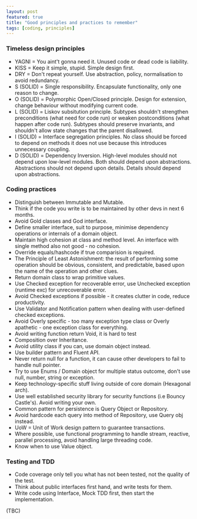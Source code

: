 ```yaml
---
layout: post
featured: true
title: "Good principles and practices to remember"
tags: [coding, principles]
---
```


### Timeless design principles
* YAGNI = You aint't gonna need it. Unused code or dead code is liability.
* KISS = Keep it simple, stupid. Simple design first.
* DRY = Don't repeat yourself. Use abstraction, policy, normalisation to avoid redundancy.
* S (SOLID) = Single responsibility. Encapsulate functionality, only one reason to change.
* O (SOLID) = Polymorphic Open/Closed principle. Design for extension, change behaviour without modifying current code.
* L (SOLID) = Liskov subsitution principle. Subtypes shouldn't strengthen preconditions (what need for code run) or weaken postconditions (what happen after code run). Subtypes should preserve invariants, and shouldn't allow state changes that the parent disallowed.
* I (SOLID) = Interface segregation principles. No class should be forced to depend on methods it does not use because this introduces unnecessary coupling.
* D (SOLID) = Dependency Inversion. High-level modules should not depend upon low-level modules. Both should depend upon abstractions. Abstractions should not depend upon details. Details should depend upon abstractions.

### Coding practices
* Distinguish between Immutable and Mutable.
* Think if the code you write is to be maintained by other devs in next 6 months.
* Avoid Gold classes and God interface.
* Define smaller interface, suit to purpose, minimise dependency operations or internals of a domain object.
* Maintain high cohesion at class and method level. An interface with single method also not good - no cohesion.
* Override equals/hashcode if true comparision is required.
* The Principle of Least Astonishment: the result of performing some operation should be obvious, consistent, and predictable, based upon the name of the operation and other clues.
* Return domain class to wrap primitive values.
* Use Checked exception for recoverable error, use Unchecked exception (runtime exc) for unrecoverable error.
* Avoid Checked exceptions if possible - it creates clutter in code, reduce productivity.
* Use Validator and Notification pattern when dealing with user-defined checked exceptions.
* Avoid Overly specific - too many exception type class or Overly apathetic - one exception class for everything.
* Avoid writing function return Void, it is hard to test
* Composition over Inheritance.
* Avoid utility class if you can, use domain object instead.
* Use builder pattern and Fluent API.
* Never return null for a function, it can cause other developers to fail to handle null pointer.
* Try to use Enums / Domain object for multiple status outcome, don't use null, number, string or exception.
* Keep technology-specific stuff living outside of core domain (Hexagonal arch).
* Use well established security library for security functions (i.e Bouncy Castle's). Avoid writing your own.
* Common pattern for persistence is Query Object or Repository.
* Avoid hardcode each query into method of Repository, use Query obj instead.
* UoW = Unit of Work design pattern to guarantee transactions.
* Where possible, use functional programming to handle stream, reactive, parallel processing, avoid handling large threading code.
* Know when to use Value object.

### Testing and TDD

* Code coverage only tell you what has not been tested, not the quality of the test.
* Think about public interfaces first hand, and write tests for them.
* Write code using Interface, Mock TDD first, then start the implementation.

(TBC)